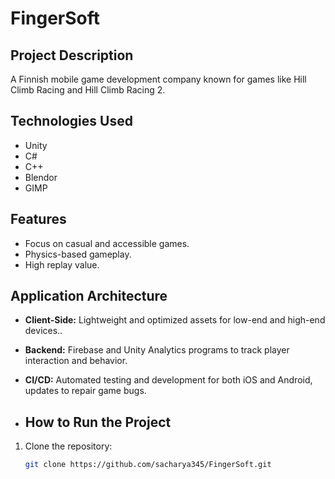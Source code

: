 # FingerSoft

## Project Description
A Finnish mobile game development company known for games like Hill Climb Racing and Hill Climb Racing 2.

## Technologies Used
- Unity
- C#
- C++
- Blendor
- GIMP

## Features
- Focus on casual and accessible games.
- Physics-based gameplay.
- High replay value.

## Application Architecture
- **Client-Side:** Lightweight and optimized assets for low-end and high-end devices..
- **Backend:** Firebase and Unity Analytics programs to track player interaction and behavior.
- **CI/CD:** Automated testing and development for both iOS and Android, updates to repair game bugs.

-   ## How to Run the Project
1. Clone the repository:
   ```bash
   git clone https://github.com/sacharya345/FingerSoft.git
